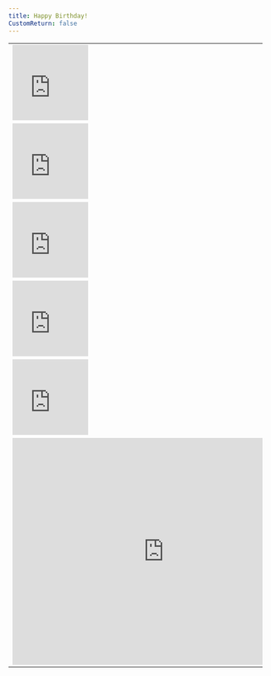```yaml
---
title: Happy Birthday!
CustomReturn: false
---
```


<style type="text/css">
 table.center {
    margin-left: auto;
    margin-right: auto;
}
</style>

<div style="text-align:center">
 <!-- tables, don't @ me -->
 <table class="center" id="Locations">
  
 <!-- Location 1 -->
 <tr>
   <td>
     <iframe src="https://www.google.com/maps/embed?pb=!1m18!1m12!1m3!1d700.163800528273!2d-75.70044787073107!3d45.41629209869377!2m3!1f0!2f0!3f0!3m2!1i1024!2i768!4f13.1!3m3!1m2!1s0x4cce04533ab0e2a1%3A0x6232e403b95327e1!2sHudson+Park!5e0!3m2!1sen!2sca!4v1535945770886" width="150" height="150" frameborder="0" style="border:0" allowfullscreen></iframe>
   </td>
  <td><a href="p1.html">Courtyard</a></td>
 </tr>
 <tr>
  <td colspan="2" style="display: none;" id="p1done">
  </td>
 </tr>
  
 <!-- Location 2 -->
 <tr>
   <td>
     <iframe src="https://www.google.com/maps/embed?pb=!1m18!1m12!1m3!1d2355.113567163806!2d-75.71041348972295!3d45.41502971732082!2m3!1f0!2f0!3f0!3m2!1i1024!2i768!4f13.1!3m3!1m2!1s0x0%3A0x0!2zNDXCsDI0JzU0LjEiTiA3NcKwNDInMzIuNCJX!5e0!3m2!1sen!2sca!4v1535958471165" width="150" height="150" frameborder="0" style="border:0" allowfullscreen></iframe>
   </td>
  <td><a href="p2.html">West Slater St</a></td>
 </tr>
 <tr>
  <td colspan="2" style="display: none;" id="p2done">
  </td>
 </tr>
  
 <!-- Location 3 -->
 <tr>
   <td>
     <iframe src="https://www.google.com/maps/embed?pb=!1m18!1m12!1m3!1d700.0799086026825!2d-75.69821317077718!3d45.42183699869379!2m3!1f0!2f0!3f0!3m2!1i1024!2i768!4f13.1!3m3!1m2!1s0x0%3A0x0!2zNDXCsDI1JzE4LjYiTiA3NcKwNDEnNTEuNiJX!5e0!3m2!1sen!2sca!4v1535960761311" width="150" height="150" frameborder="0" style="border:0" allowfullscreen></iframe>
   </td>
   <td><a href="p3.html">100 Queen St</a></td>
 </tr>
 <tr>
  <td colspan="2" style="display: none;" id="p3done">
  </td>
 </tr>
 
 <!-- Location 4 -->
 <tr>
   <td>
     <iframe src="https://www.google.com/maps/embed?pb=!1m18!1m12!1m3!1d1400.2014100661684!2d-75.69486736082969!3d45.42138061564148!2m3!1f0!2f0!3f0!3m2!1i1024!2i768!4f13.1!3m3!1m2!1s0x4cce05aa7df41401%3A0x68e9ea08d2d22227!2sLord+Elgin+Hotel!5e0!3m2!1sen!2sca!4v1535961142934" width="150" height="150" frameborder="0" style="border:0" allowfullscreen></iframe>
   </td>
   <td><a href="p4.html">Lord Elgin Hotel</a></td>
 </tr>
 <tr>
  <td colspan="2" style="display: none;" id="p4done">
  </td>
 </tr>
 
 <!-- Location 5 -->
 <tr>
   <td>
   <iframe src="https://www.google.com/maps/embed?pb=!1m18!1m12!1m3!1d5600.058970304034!2d-75.69556477394848!3d45.42890696640194!2m3!1f0!2f0!3f0!3m2!1i1024!2i768!4f13.1!3m3!1m2!1s0x4cce050261d6c9c7%3A0xc02283c07a3b83a2!2sByward+Market%2C+Ottawa%2C+ON!5e0!3m2!1sen!2sca!4v1535962820422" width="150" height="150" frameborder="0" style="border:0" allowfullscreen></iframe>
   </td>
  <td>????????</td>
 </tr>
 <tr>
  <td colspan="2" style="display: none;" id="p5done">
  </td>
 </tr>
 
  <!-- Location 6 -->
 <tr style="border-bottom: thin solid">
   <td>
    <iframe src="https://www.google.com/maps/embed?pb=!1m14!1m8!1m3!1d3330.312594690411!2d-75.71344085099986!3d45.420471294916474!3m2!1i1024!2i768!4f13.1!3m3!1m2!1s0x4cce0459a4bf3019%3A0xe68447b5e699b78!2sVictoria+Island%2C+Ottawa%2C+ON!5e0!3m2!1sen!2sca!4v1535963058810" width="600" height="450" frameborder="0" style="border:0" allowfullscreen></iframe>
   </td>
  <td>????????</td>
 </tr>
 <tr>
  <td colspan="2" style="display: none;" id="p6done">
  </td>
 </tr>
  
 </table>
</div>

<style>
.mycenter {
    text-align:center;
}
</style>

<script src = "/7571101397556063/htools.js"></script>
<script>
  function getCookie(cname) {
      var name = cname + "=";
      var ca = document.cookie.split(';');
      for(var i = 0; i < ca.length; i++) {
          var c = ca[i];
          while (c.charAt(0) == ' ') {
              c = c.substring(1);
          }
          if (c.indexOf(name) == 0) {
              return c.substring(name.length, c.length);
          }
      }
      return "";
  }
  
  function lazyHash(InString) {
      var hash = 5381;
      for(var i = 0; i < InString.length; i++)
      {
         hash = hash*33 + InString.charCodeAt(i);
      }
      return hash;
  }
  
  function CheckForFinished(Cookie, CheckValue, TableRow, EncodedMessage) {
     var loc_cookie = getCookie(Cookie);
     if (lazyHash(loc_cookie)  == CheckValue)
     {
       document.getElementById(TableRow).style.display = "table-cell";
       document.getElementById(TableRow).colspan = "2";
       document.getElementById(TableRow).innerHTML = A_Decode(EncodedMessage);
     }
  }

  CheckForFinished("loc1_SecondAnswerCookie", 7571710509952919,    "p1done", "QAtbtgtgaz,,p4yhrrp4ujqzyhtbp4wsgbp4EDqzrryhwstb..");
  CheckForFinished("loc2_SecondAnswerCookie", 8245356102421490000, "p2done", "WS''yhp4hnqaazjmumqahnynjmtgp4qzujrvp4umtbujtbfvazjmgb");
  CheckForFinished("loc3_SecondAnswerCookie", 8246959407606339000, "p3done", "WS''yhp4ectgtbqqtbfvp4qzgbp4qatbtgtg");
  CheckForFinished("loc4_SecondAnswerCookie", 8246957399872469000, "p4done", "🍑🍑");
  CheckForFinished("loc5_SecondAnswerCookie", 8247122917860826000, "p5done", "YHtbgbgbqzumtbp4##55");
  CheckForFinished("loc6_SecondAnswerCookie", 8244727662634403000, "p6done", "YHtbgbgbqzumtbp4##66");
</script>
